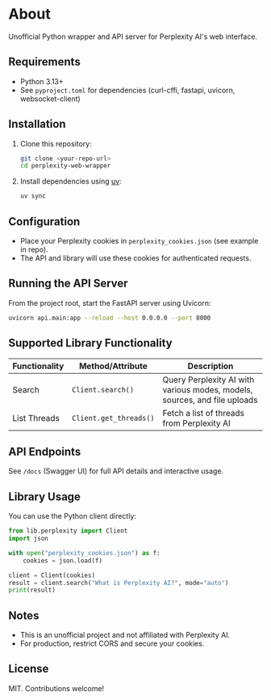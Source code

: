 # About

Unofficial Python wrapper and API server for Perplexity AI's web interface.

## Requirements

- Python 3.13+
- See `pyproject.toml` for dependencies (curl-cffi, fastapi, uvicorn, websocket-client)

## Installation

1. Clone this repository:
   ```sh
   git clone <your-repo-url>
   cd perplexity-web-wrapper
   ```
2. Install dependencies using [uv](https://github.com/astral-sh/uv):
   ```sh
   uv sync
   ```

## Configuration

- Place your Perplexity cookies in `perplexity_cookies.json` (see example in repo).
- The API and library will use these cookies for authenticated requests.

## Running the API Server

From the project root, start the FastAPI server using Uvicorn:

```sh
uvicorn api.main:app --reload --host 0.0.0.0 --port 8000
```

## Supported Library Functionality

| Functionality | Method/Attribute       | Description                                                               |
| ------------- | ---------------------- | ------------------------------------------------------------------------- |
| Search        | `Client.search()`      | Query Perplexity AI with various modes, models, sources, and file uploads |
| List Threads  | `Client.get_threads()` | Fetch a list of threads from Perplexity AI                                |

## API Endpoints

See `/docs` (Swagger UI) for full API details and interactive usage.

## Library Usage

You can use the Python client directly:

```python
from lib.perplexity import Client
import json

with open("perplexity_cookies.json") as f:
    cookies = json.load(f)

client = Client(cookies)
result = client.search("What is Perplexity AI?", mode="auto")
print(result)
```

## Notes

- This is an unofficial project and not affiliated with Perplexity AI.
- For production, restrict CORS and secure your cookies.

## License

MIT. Contributions welcome!
